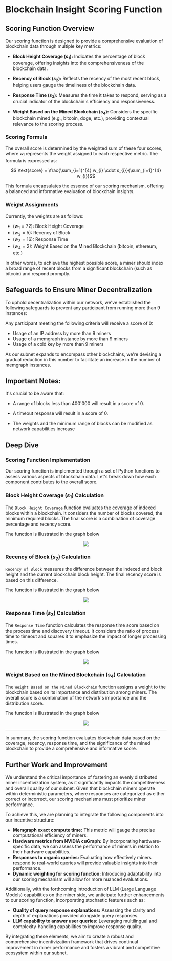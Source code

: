 # Blockchain Insight Scoring Function

## Scoring Function Overview

Our scoring function is designed to provide a comprehensive evaluation of blockchain data through multiple key metrics:

- **Block Height Coverage ($s_{1}$):** Indicates the percentage of block coverage, offering insights into the comprehensiveness of the blockchain data.

- **Recency of Block ($s_{2}$):** Reflects the recency of the most recent block, helping users gauge the timeliness of the blockchain data.

- **Response Time ($s_{3}$):** Measures the time it takes to respond, serving as a crucial indicator of the blockchain's efficiency and responsiveness.

- **Weight Based on the Mined Blockchain ($s_{4}$):** Considers the specific blockchain mined (e.g., bitcoin, doge, etc.), providing contextual relevance to the scoring process.

### Scoring Formula

The overall score is determined by the weighted sum of these four scores, where $w_i$ represents the weight assigned to each respective metric. The formula is expressed as:

$$
\text{score} = \frac{\sum_{i=1}^{4} w_{i} \cdot s_{i}}{\sum_{i=1}^{4} w_{i}}$$

This formula encapsulates the essence of our scoring mechanism, offering a balanced and informative evaluation of blockchain insights.

### Weight Assignments

Currently, the weights are as follows:

- $(w_{1} = 72)$: Block Height Coverage
- $(w_{2} = 5)$: Recency of Block
- $(w_{3} = 16)$: Response Time
- $(w_{4} = 2)$: Weight Based on the Mined Blockchain (bitcoin, ethereum, etc.)

In other words, to achieve the highest possible score, a miner should index a broad range of recent blocks from a significant blockchain (such as bitcoin) and respond promptly.

## Safeguards to Ensure Miner Decentralization

To uphold decentralization within our network, we've established the following safeguards to prevent any participant from running more than 9 instances:

Any participant meeting the following criteria will receive a score of 0:

- Usage of an IP address by more than 9 miners
- Usage of a memgraph instance by more than 9 miners
- Usage of a cold key by more than 9 miners

As our subnet expands to encompass other blockchains, we're devising a gradual reduction in this number to facilitate an increase in the number of memgraph instances.

## Important Notes:

It's crucial to be aware that:

- A range of blocks less than 400'000 will result in a score of 0.

- A timeout response will result in a score of 0.

- The weights and the minimum range of blocks can be modified as network capabilities increase

## Deep Dive

### Scoring Function Implementation

Our scoring function is implemented through a set of Python functions to assess various aspects of blockchain data. Let's break down how each component contributes to the overall score.

### Block Height Coverage ($s_{1}$) Calculation

The `Block Height Coverage` function evaluates the coverage of indexed blocks within a blockchain. It considers the number of blocks covered, the minimum required blocks. The final score is a combination of coverage percentage and recency score.

The function is illustrated in the graph below
<p align="center">
  <img src="./imgs/scoring/block_height_function.png" />
</p>

### Recency of Block ($s_{2}$) Calculation

`Recency of Block` measures the difference between the indexed end block height and the current blockchain block height. The final recency score is based on this difference.

The function is illustrated in the graph below

<p align="center">
  <img src="./imgs/scoring/recency_score_function.png" />
</p>

### Response Time ($s_{3}$) Calculation

The `Response Time` function calculates the response time score based on the process time and discovery timeout. It considers the ratio of process time to timeout and squares it to emphasize the impact of longer processing times.

The function is illustrated in the graph below

<p align="center">
  <img src="./imgs/scoring/process_time_function.png" />
</p>


### Weight Based on the Mined Blockchain ($s_{4}$) Calculation

The `Weight Based on the Mined Blockchain` function assigns a weight to the blockchain based on its importance and distribution among miners. The overall score is a combination of the network's importance and the distribution score.

The function is illustrated in the graph below

<p align="center">
  <img src="./imgs/scoring/blockchain_weight.png" />
</p>

----

In summary, the scoring function evaluates blockchain data based on the coverage, recency, response time, and the significance of the mined blockchain to provide a comprehensive and informative score.

## Further Work and Improvement

We understand the critical importance of fostering an evenly distributed miner incentivization system, as it significantly impacts the competitiveness and overall quality of our subnet. Given that blockchain miners operate within deterministic parameters, where responses are categorized as either correct or incorrect, our scoring mechanisms must prioritize miner performance.

To achieve this, we are planning to integrate the following components into our incentive structure:

- **Memgraph exact compute time:** This metric will gauge the precise computational efficiency of miners.
- **Hardware metrics from NVIDIA cuGraph:** By incorporating hardware-specific data, we can assess the performance of miners in relation to their hardware capabilities.
- **Responses to organic queries:** Evaluating how effectively miners respond to real-world queries will provide valuable insights into their performance.
- **Dynamic weighting for scoring function:** Introducing adaptability into our scoring mechanism will allow for more nuanced evaluations.

Additionally, with the forthcoming introduction of LLM (Large Language Models) capabilities on the miner side, we anticipate further enhancements to our scoring function, incorporating stochastic features such as:

- **Quality of query response explanations:** Assessing the clarity and depth of explanations provided alongside query responses.
- **LLM capability to answer user queries:** Leveraging multilingual and complexity-handling capabilities to improve response quality.

By integrating these elements, we aim to create a robust and comprehensive incentivization framework that drives continual improvement in miner performance and fosters a vibrant and competitive ecosystem within our subnet.

